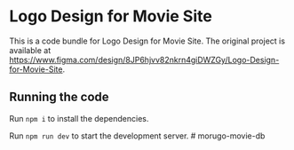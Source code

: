 
  # Logo Design for Movie Site

  This is a code bundle for Logo Design for Movie Site. The original project is available at https://www.figma.com/design/8JP6hjvv82nkrn4giDWZGy/Logo-Design-for-Movie-Site.

  ## Running the code

  Run `npm i` to install the dependencies.

  Run `npm run dev` to start the development server.
  #   m o r u g o - m o v i e - d b  
 